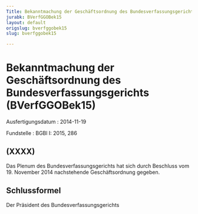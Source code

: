 ```yaml
---
Title: Bekanntmachung der Geschäftsordnung des Bundesverfassungsgerichts
jurabk: BVerfGGOBek15
layout: default
origslug: bverfggobek15
slug: bverfggobek15

---
```


# Bekanntmachung der Geschäftsordnung des Bundesverfassungsgerichts (BVerfGGOBek15)

Ausfertigungsdatum
:   2014-11-19

Fundstelle
:   BGBl I: 2015, 286


## (XXXX)

Das Plenum des Bundesverfassungsgerichts hat sich durch Beschluss vom 19. November 2014 nachstehende Geschäftsordnung gegeben.


## Schlussformel

Der Präsident des Bundesverfassungsgerichts

